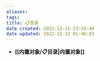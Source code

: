 ```yaml
---
aliases: 
tags: 
title: 📋目录
date created: 2022-12-11 23:14:40
date updated: 2022-12-12 01:46:03
---
```

- **[[内置对象/📋目录|内置对象]]**
